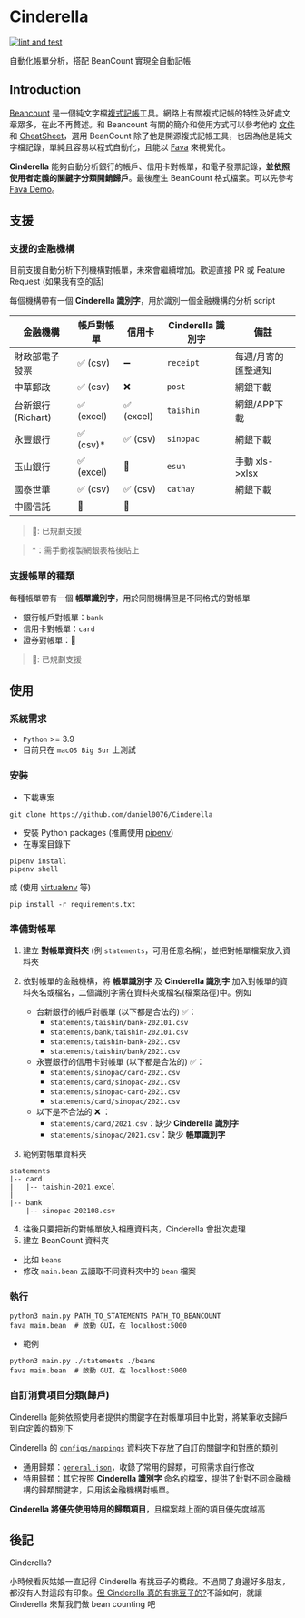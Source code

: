Cinderella
===
[![lint and test](https://github.com/daniel0076/Cinderella/actions/workflows/main.yml/badge.svg?branch=main)](https://github.com/daniel0076/Cinderella/actions/workflows/main.yml)

自動化帳單分析，搭配 BeanCount 實現全自動記帳

## Introduction

[Beancount](https://github.com/beancount/beancount) 是一個純文字檔[複式記帳](https://zh.wikipedia.org/wiki/复式簿记)工具。網路上有關複式記帳的特性及好處文章眾多，在此不再贅述。和 Beancount 有關的簡介和使用方式可以參考他的 [文件](https://beancount.github.io/docs/) 和 [CheatSheet](https://beancount.github.io/docs/beancount_cheat_sheet.html)，選用 BeanCount 除了他是開源複式記帳工具，也因為他是純文字檔記錄，單純且容易以程式自動化，且能以 [Fava](https://github.com/beancount/fava) 來視覺化。

**Cinderella** 能夠自動分析銀行的帳戶、信用卡對帳單，和電子發票記錄，**並依照使用者定義的關鍵字分類開銷歸戶**。最後產生 BeanCount 格式檔案。可以先參考 [Fava Demo](https://fava.pythonanywhere.com)。

## 支援

### 支援的金融機構

目前支援自動分析下列機構對帳單，未來會繼續增加。歡迎直接 PR 或 Feature Request (如果我有空的話)

每個機構帶有一個 **Cinderella 識別字**，用於識別一個金融機構的分析 script


| 金融機構         | 帳戶對帳單  | 信用卡     | **Cinderella 識別字**  | 備註 |
| -----------     | ----------- | ----------- | ----------- | ----------- |
| 財政部電子發票    | ✅ (csv)  |➖         | `receipt`         | 每週/月寄的匯整通知  |
| 中華郵政         | ✅ (csv)  |❌         | `post`            | 網銀下載           |
| 台新銀行(Richart)| ✅ (excel)|✅ (excel) | `taishin`         | 網銀/APP下載 |
| 永豐銀行         | ✅ (csv)* |✅ (csv)   | `sinopac`         | 網銀下載   |
| 玉山銀行         | ✅ (excel)|🚀         | `esun`            |手動 xls->xlsx|
| 國泰世華         | ✅ (csv)  |✅ (csv)   | `cathay`          | 網銀下載           |
| 中國信託         | 🚀        |🚀         |                   |                   |

> 🚀: 已規劃支援

> *：需手動複製網銀表格後貼上


### 支援帳單的種類

每種帳單帶有一個 **帳單識別字**，用於同間機構但是不同格式的對帳單

+ 銀行帳戶對帳單：`bank`
+ 信用卡對帳單：`card`
+ 證券對帳單：🚀

> 🚀: 已規劃支援


## 使用

### 系統需求

+ `Python`  >= 3.9
+ 目前只在 `macOS Big Sur` 上測試

### 安裝

+ 下載專案
```
git clone https://github.com/daniel0076/Cinderella
```

+ 安裝 Python packages (推薦使用 [pipenv](https://pipenv.pypa.io/en/latest/))
+ 在專案目錄下
```
pipenv install
pipenv shell
```
或 (使用 [virtualenv](https://virtualenv.pypa.io/en/latest/) 等)
```
pip install -r requirements.txt
```

### 準備對帳單

1. 建立 **對帳單資料夾** (例 `statements`，可用任意名稱)，並把對帳單檔案放入資料夾
2. 依對帳單的金融機構，將 **帳單識別字** 及 **Cinderella 識別字** 加入對帳單的資料夾名或檔名，二個識別字需在資料夾或檔名(檔案路徑)中。例如
    + 台新銀行的帳戶對帳單 (以下都是合法的) ✅：
        + `statements/taishin/bank-202101.csv`
        + `statements/bank/taishin-202101.csv`
        + `statements/taishin-bank-2021.csv`
        + `statements/taishin/bank/2021.csv`
    + 永豐銀行的信用卡對帳單 (以下都是合法的) ✅：
        + `statements/sinopac/card-2021.csv`
        + `statements/card/sinopac-2021.csv`
        + `statements/sinopac-card-2021.csv`
        + `statements/card/sinopac/2021.csv`
    + 以下是不合法的 ❌ ：
        + `statements/card/2021.csv`：缺少 **Cinderella 識別字**
        + `statements/sinopac/2021.csv`：缺少 **帳單識別字**

3. 範例對帳單資料夾
```
statements
|-- card
|   |-- taishin-2021.excel
|
|-- bank
    |-- sinopac-202108.csv
```

4. 往後只要把新的對帳單放入相應資料夾，Cinderella 會批次處理
5. 建立 BeanCount 資料夾
 + 比如 `beans`
 + 修改 `main.bean` 去讀取不同資料夾中的 `bean` 檔案

### 執行

```
python3 main.py PATH_TO_STATEMENTS PATH_TO_BEANCOUNT
fava main.bean  # 啟動 GUI，在 localhost:5000
```
+ 範例


```
python3 main.py ./statements ./beans
fava main.bean  # 啟動 GUI，在 localhost:5000
```

### 自訂消費項目分類(歸戶)

Cinderella 能夠依照使用者提供的關鍵字在對帳單項目中比對，將某筆收支歸戶到自定義的類別下

Cinderella 的 [`configs/mappings`](https://github.com/daniel0076/Cinderella/tree/main/Cinderella/configs/mappings.sample) 資料夾下存放了自訂的關鍵字和對應的類別

+ 通用歸類：[`general.json`](https://github.com/daniel0076/Cinderella/tree/main/Cinderella/configs/mappings.sample/general.json)，收錄了常用的歸類，可照需求自行修改
+ 特用歸類：其它按照 **Cinderella 識別字** 命名的檔案，提供了針對不同金融機構的歸類關鍵字，只用該金融機構對帳單。

**Cinderella 將優先使用特用的歸類項目**，且檔案越上面的項目優先度越高

## 後記

Cinderella?

小時候看灰姑娘一直記得 Cinderella 有挑豆子的橋段。不過問了身邊好多朋友，都沒有人對這段有印象。[但 Cinderella 真的有挑豆子的?](https://sites.pitt.edu/~dash/grimm021.html)不論如何，就讓 Cinderella 來幫我們做 bean counting 吧
